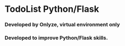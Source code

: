 # TodoList Python/Flask

### Developed by Onlyze, virtual environment only

### Developed to improve Python/Flask skills.